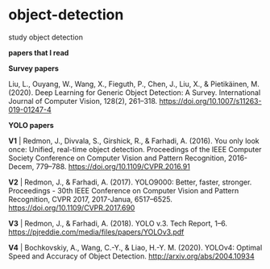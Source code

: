 # object-detection
study object detection


**papers that I read**

**Survey papers**

Liu, L., Ouyang, W., Wang, X., Fieguth, P., Chen, J., Liu, X., & Pietikäinen, M. (2020). Deep Learning for Generic Object Detection: A Survey. International Journal of Computer Vision, 128(2), 261–318. https://doi.org/10.1007/s11263-019-01247-4


**YOLO papers**

**V1** |
Redmon, J., Divvala, S., Girshick, R., & Farhadi, A. (2016). You only look once: Unified, real-time object detection. Proceedings of the IEEE Computer Society Conference on Computer Vision and Pattern Recognition, 2016-Decem, 779–788. https://doi.org/10.1109/CVPR.2016.91

**V2** |
Redmon, J., & Farhadi, A. (2017). YOLO9000: Better, faster, stronger. Proceedings - 30th IEEE Conference on Computer Vision and Pattern Recognition, CVPR 2017, 2017-Janua, 6517–6525. https://doi.org/10.1109/CVPR.2017.690

**V3** |
Redmon, J., & Farhadi, A. (2018). YOLO v.3. Tech Report, 1–6. https://pjreddie.com/media/files/papers/YOLOv3.pdf

**V4** |
Bochkovskiy, A., Wang, C.-Y., & Liao, H.-Y. M. (2020). YOLOv4: Optimal Speed and Accuracy of Object Detection. http://arxiv.org/abs/2004.10934
